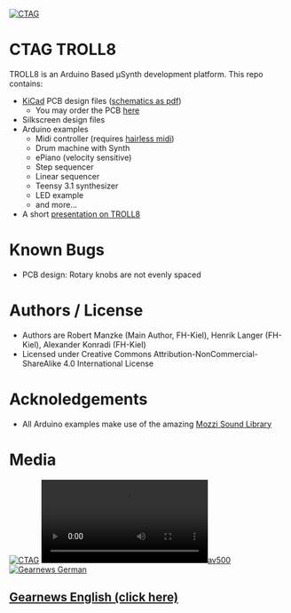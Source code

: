 [![CTAG](http://www.creative-technologies.de/wp-content/uploads/2017/06/ctag-logo-horizontal1.png)](http://www.creative-technologies.de/troll8/)
# CTAG TROLL8
TROLL8 is an Arduino Based μSynth development platform.
This repo contains:
  - [KiCad](http://kicad.org/) PCB design files ([schematics as pdf](https://github.com/ctag-fh-kiel/troll-8/blob/master/Docs/TROLL-8-Schematics.pdf))
	- You may order the PCB [here](http://dirtypcbs.com/store/designer/details/8229/2509/gerber-zip)
  - Silkscreen design files
  - Arduino examples
    - Midi controller (requires [hairless midi](http://projectgus.github.io/hairless-midiserial/))
	- Drum machine with Synth
    - ePiano (velocity sensitive)    
	- Step sequencer
    - Linear sequencer
    - Teensy 3.1 synthesizer
    - LED example
    - and more...
  - A short [presentation on TROLL8](https://github.com/ctag-fh-kiel/troll-8/blob/master/Docs/Talk_AmIEs2016_Manzke.pdf)
# Known Bugs
  - PCB design: Rotary knobs are not evenly spaced
# Authors / License
  - Authors are Robert Manzke (Main Author, FH-Kiel), Henrik Langer (FH-Kiel), Alexander Konradi (FH-Kiel)
  - Licensed under Creative Commons Attribution-NonCommercial-ShareAlike 4.0 International License
# Acknoledgements
  - All Arduino examples make use of the amazing [Mozzi Sound Library](http://sensorium.github.io/Mozzi/)
# Media
[![CTAG](http://www.creative-technologies.de/wp-content/uploads/2017/04/2017-04-15-15_07_55-Rechner.png)](https://www.youtube.com/watch?v=BTMn9AdLmPc&t=76s)
[![av500](https://lh3.googleusercontent.com/-U4GCT7opsmM/WPDmIHdUVhI/AAAAAAABhls/X8G_oOsgKf83205EZp0VmD0nrlAepXoPwCJoC/s530-p-rw/Video%2Bby%2BNone-BS3pLq0lAAh.mp4)](https://www.youtube.com/watch?v=JXBJwmJRRko)
[![Gearnews German](https://www.gearnews.de/wp-content/uploads/2017/03/troll8-synth.jpg)](https://www.gearnews.de/creative-technology-%C2%B5synth/)
## [Gearnews English (click here)](https://www.gearnews.com/troll8-micro-sized-synthesizer-sequencer-controller-drum-machine/)
